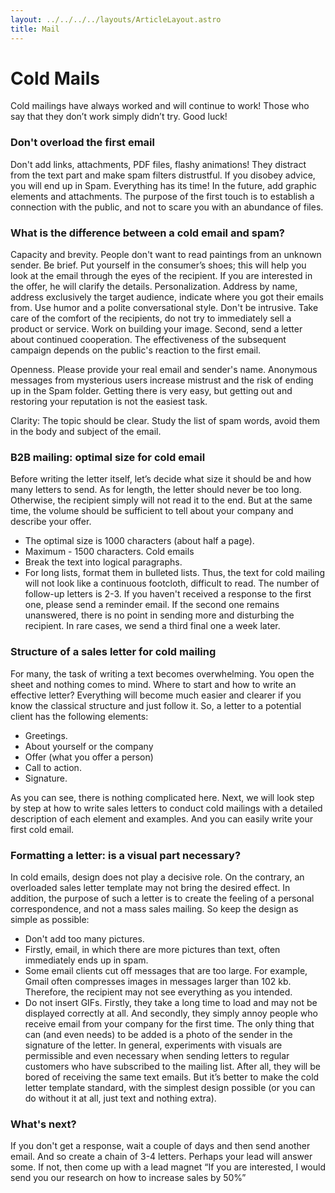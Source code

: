 ```yaml
---
layout: ../../../../layouts/ArticleLayout.astro
title: Mail
---
```


# Cold Mails

Cold mailings have always worked and will continue to work! Those who say that they don’t work simply didn’t try. Good luck!

### Don't overload the first email
Don't add links, attachments, PDF files, flashy animations! They distract from the text part and make spam filters distrustful. If you disobey advice, you will end up in Spam. Everything has its time! In the future, add graphic elements and attachments. The purpose of the first touch is to establish a connection with the public, and not to scare you with an abundance of files.

### What is the difference between a cold email and spam?
Capacity and brevity. People don't want to read paintings from an unknown sender. Be brief. Put yourself in the consumer’s shoes; this will help you look at the email through the eyes of the recipient. If you are interested in the offer, he will clarify the details.
Personalization. Address by name, address exclusively the target audience, indicate where you got their emails from. Use humor and a polite conversational style.
Don't be intrusive. Take care of the comfort of the recipients, do not try to immediately sell a product or service. Work on building your image. Second, send a letter about continued cooperation. The effectiveness of the subsequent campaign depends on the public's reaction to the first email.

Openness. Please provide your real email and sender's name. Anonymous messages from mysterious users increase mistrust and the risk of ending up in the Spam folder. Getting there is very easy, but getting out and restoring your reputation is not the easiest task.

Clarity: The topic should be clear. Study the list of spam words, avoid them in the body and subject of the email.

### B2B mailing: optimal size for cold email
Before writing the letter itself, let’s decide what size it should be and how many letters to send. As for length, the letter should never be too long. Otherwise, the recipient simply will not read it to the end. But at the same time, the volume should be sufficient to tell about your company and describe your offer.
- The optimal size is 1000 characters (about half a page).
- Maximum - 1500 characters. Cold emails
- Break the text into logical paragraphs.
- For long lists, format them in bulleted lists.
Thus, the text for cold mailing will not look like a continuous footcloth, difficult to read. The number of follow-up letters is 2-3. If you haven't received a response to the first one, please send a reminder email. If the second one remains unanswered, there is no point in sending more and disturbing the recipient. In rare cases, we send a third final one a week later.

### Structure of a sales letter for cold mailing
For many, the task of writing a text becomes overwhelming. You open the sheet and nothing comes to mind. Where to start and how to write an effective letter? Everything will become much easier and clearer if you know the classical structure and just follow it. So, a letter to a potential client has the following elements:
- Greetings.
- About yourself or the company
- Offer (what you offer a person)
- Call to action.
- Signature.

As you can see, there is nothing complicated here. Next, we will look step by step at how to write sales letters to conduct cold mailings with a detailed description of each element and examples. And you can easily write your first cold email.

### Formatting a letter: is a visual part necessary?
In cold emails, design does not play a decisive role. On the contrary, an overloaded sales letter template may not bring the desired effect. In addition, the purpose of such a letter is to create the feeling of a personal correspondence, and not a mass sales mailing. So keep the design as simple as possible:
- Don't add too many pictures.
- Firstly, email, in which there are more pictures than text, often immediately ends up in spam.
- Some email clients cut off messages that are too large. For example, Gmail often compresses images in messages larger than 102 kb. Therefore, the recipient may not see everything as you intended.
- Do not insert GIFs. Firstly, they take a long time to load and may not be displayed correctly at all. And secondly, they simply annoy people who receive email from your company for the first time.
The only thing that can (and even needs) to be added is a photo of the sender in the signature of the letter. In general, experiments with visuals are permissible and even necessary when sending letters to regular customers who have subscribed to the mailing list. After all, they will be bored of receiving the same text emails. But it’s better to make the cold letter template standard, with the simplest design possible (or you can do without it at all, just text and nothing extra).

### What's next?
If you don't get a response, wait a couple of days and then send another email. And so create a chain of 3-4 letters. Perhaps your lead will answer some. If not, then come up with a lead magnet “If you are interested, I would send you our research on how to increase sales by 50%”